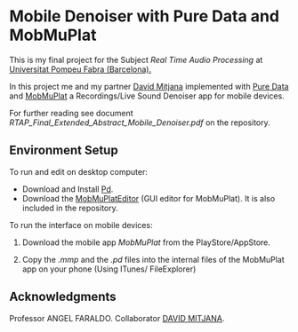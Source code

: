 #  Mobile Denoiser with Pure Data and MobMuPlat

This is my final project for the Subject *Real Time Audio Processing* at [Universitat Pompeu Fabra (Barcelona).](https://www.upf.edu)

In this project me and my partner [David Mitjana](https://github.com/mitji) implemented with [Pure Data](https://puredata.info) and [MobMuPlat](http://danieliglesia.com/mobmuplat/) a Recordings/Live Sound Denoiser app for mobile devices.

For further reading see document *RTAP_Final_Extended_Abstract_Mobile_Denoiser.pdf* on the repository.


## Environment Setup
 
 To run and edit on desktop computer:
- Download and Install [Pd](https://puredata.info/downloads). 
- Download the [MobMuPlatEditor](http://danieliglesia.com/mobmuplat/) (GUI editor for MobMuPlat). It is also included in the repository.
 
 To run the  interface on mobile devices:
 1. Download the mobile app *MobMuPlat* from the PlayStore/AppStore.
 
 2. Copy the *.mmp* and the *.pd* files into the internal files of the MobMuPlat app on your phone (Using ITunes/ FileExplorer)

## Acknowledgments
Professor		ANGEL FARALDO.
Collaborator	[DAVID MITJANA](https://github.com/mitji).
